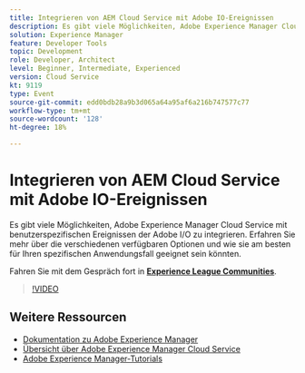 ```yaml
---
title: Integrieren von AEM Cloud Service mit Adobe IO-Ereignissen
description: Es gibt viele Möglichkeiten, Adobe Experience Manager Cloud Service mit benutzerspezifischen Ereignissen der Adobe I/O zu integrieren. Erfahren Sie mehr über die verschiedenen verfügbaren Optionen und wie sie am besten für Ihren spezifischen Anwendungsfall geeignet sein könnten.
solution: Experience Manager
feature: Developer Tools
topic: Development
role: Developer, Architect
level: Beginner, Intermediate, Experienced
version: Cloud Service
kt: 9119
type: Event
source-git-commit: edd0bdb28a9b3d065a64a95af6a216b747577c77
workflow-type: tm+mt
source-wordcount: '128'
ht-degree: 18%

---
```


# Integrieren von AEM Cloud Service mit Adobe IO-Ereignissen

Es gibt viele Möglichkeiten, Adobe Experience Manager Cloud Service mit benutzerspezifischen Ereignissen der Adobe I/O zu integrieren. Erfahren Sie mehr über die verschiedenen verfügbaren Optionen und wie sie am besten für Ihren spezifischen Anwendungsfall geeignet sein könnten.

Fahren Sie mit dem Gespräch fort in **[Experience League Communities](https://adobe.ly/3ij0O1W)**.

>[!VIDEO](https://video.tv.adobe.com/v/337529/?quality=12&learn=on&hidetitle=true)

## Weitere Ressourcen

- [Dokumentation zu Adobe Experience Manager ](https://experienceleague.adobe.com/docs/experience-manager-cloud-service.html?lang=de)
- [Übersicht über Adobe Experience Manager Cloud Service](https://experienceleague.adobe.com/docs/experience-manager-cloud-service/overview/home.html?lang=de)
- [Adobe Experience Manager-Tutorials](https://experienceleague.adobe.com/docs/experience-manager-tutorials.html?lang=de)
